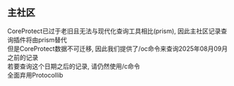 ## 主社区
CoreProtect已过于老旧且无法与现代化查询工具相比(prism), 因此主社区记录查询插件将由prism替代  
但是CoreProtect数据不可迁移, 因此我们提供了/oc命令来查询2025年08月09月之前的记录  
若要查询这个日期之后的记录, 请仍然使用/c命令  
全面弃用Protocollib  
